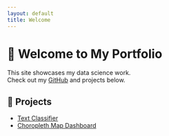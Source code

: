 ```yaml
---
layout: default
title: Welcome
---
```


# 👋 Welcome to My Portfolio

This site showcases my data science work.  
Check out my [GitHub](https://github.com/yourusername) and projects below.

## 🔬 Projects
- [Text Classifier](#)
- [Choropleth Map Dashboard](#)
